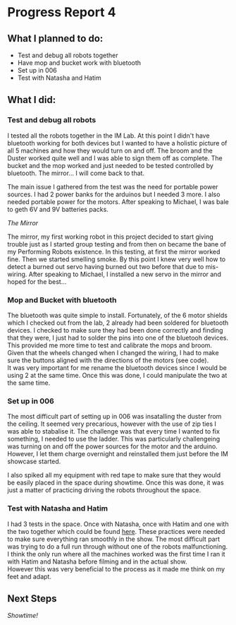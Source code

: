 # Progress Report 4

## What I planned to do:

* Test and debug all robots together
* Have mop and bucket work with bluetooth
* Set up in 006
* Test with Natasha and Hatim

## What I did:

### Test and debug all robots

I tested all the robots together in the IM Lab. At this point I didn't have bluetooth working for both devices but I wanted to have a holistic picture of all 5 machines and how they would turn on and off. The broom and the Duster worked quite well and I was able to sign them off as complete. The bucket and the mop worked and just needed to be tested controlled by bluetooth. The mirror... I will come back to that.
<br>

The main issue I gathered from the test was the need for portable power sources. I had 2 power banks for the arduinos but I needed 3 more. I also needed portable power for the motors. After speaking to Michael, I was bale to geth 6V and 9V batteries packs.

*The Mirror*
<br>

The mirror, my first working robot in this project decided to start giving trouble just as I started group testing and from then on became the bane of my Performing Robots existence. In this testing, at first the mirror worked fine. Then we started smelling smoke. By this point I knew very well how to detect a burned out servo having burned out two before that due to mis-wiring. After speaking to Michael, I installed a new servo in the mirror and hoped for the best...

### Mop and Bucket with bluetooth

The bluetooth was quite simple to install. Fortunately, of the 6 motor shields which I checked out from the lab, 2 already had been soldered for bluetooth devices. I checked to make sure they had been done correctly and finding that they were, I just had to solder the pins into one of the bluetooh devices.
<br>
This provided me more time to test and calibrate the mops and broom. Given that the wheels changed when I changed the wiring, I had to make sure the buttons aligned with the directions of the motors (see code).
<br>
It was very important for me rename the bluetooth devices since I would be using 2 at the same time. Once this was done, I could manipulate the two at the same time.


### Set up in 006

The most difficult part of setting up in 006 was insatalling the duster from the ceiling. It seemed very precarious, however with the use of zip ties I was able to stabalise it. The challenge was that every time I wanted to fix something, I needed to use the ladder. This was particularly challengeing was turning on and off the power sources for the motor and the arduino. However, I let them charge overnight and reinstalled them just before the IM showcase started.

I also spiked all my equipment with red tape to make sure that they would be easily placed in the space during showtime. Once this was done, it was just a matter of practicing driving the robots throughout the space.


### Test with Natasha and Hatim

I had 3 tests in the space. Once with Natasha, once with Hatim and one with the two together which could be found [here](). These practices were needed to make sure everything ran smoothly in the show. The most difficult part was trying to do a full run through without one of the robots malfunctioning. I think the only run where all the machines worked was the first time I ran it with Hatim and Natasha before filming and in the actual show. 
<br>
However this was very beneficial to the process as it made me think on my feet and adapt.


## Next Steps

*Showtime!*
